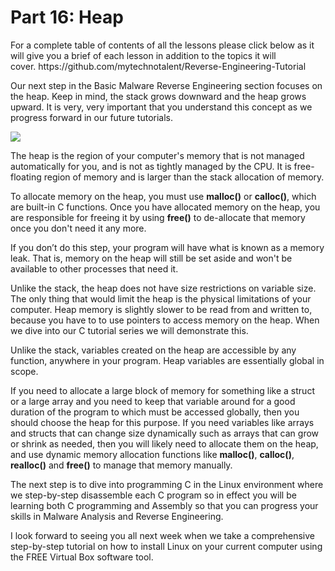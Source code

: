 <h1>Part 16: Heap</h1><p>For a complete table of contents of all the lessons please click below as it will give you a brief of each lesson in addition to the topics it will cover. https://github.com/mytechnotalent/Reverse-Engineering-Tutorial</p><p>Our next step in the Basic Malware Reverse Engineering section focuses on the heap. Keep in mind, the stack grows downward and the heap grows upward. It is very, very important that you understand this concept as we progress forward in our future tutorials.</p><div class="slate-resizable-image-embed slate-image-embed__resize-full-width"><img src="https://media-exp1.licdn.com/dms/image/C4E12AQF4jBWf8Qvl2A/article-inline_image-shrink_1000_1488/0/1520241941781?e=1614211200&amp;v=beta&amp;t=DvqDyU296rSSGrgrGK8kZIkQbL9LgXQU5JmXqixec1k"/></div><p>The heap is the region of your computer's memory that is not managed automatically for you, and is not as tightly managed by the CPU. It is free-floating region of memory and is larger than the stack allocation of memory.</p><p>To allocate memory on the heap, you must use <strong>malloc()</strong> or <strong>calloc()</strong>, which are built-in C functions. Once you have allocated memory on the heap, you are responsible for freeing it by using <strong>free()</strong> to de-allocate that memory once you don't need it any more.</p><p>If you don’t do this step, your program will have what is known as a memory leak. That is, memory on the heap will still be set aside and won't be available to other processes that need it.</p><p>Unlike the stack, the heap does not have size restrictions on variable size. The only thing that would limit the heap is the physical limitations of your computer. Heap memory is slightly slower to be read from and written to, because you have to to use pointers to access memory on the heap. When we dive into our C tutorial series we will demonstrate this.</p><p>Unlike the stack, variables created on the heap are accessible by any function, anywhere in your program. Heap variables are essentially global in scope.</p><p>If you need to allocate a large block of memory for something like a struct or a large array and you need to keep that variable around for a good duration of the program to which must be accessed globally, then you should choose the heap for this purpose. If you need variables like arrays and structs that can change size dynamically such as arrays that can grow or shrink as needed, then you will likely need to allocate them on the heap, and use dynamic memory allocation functions like <strong>malloc()</strong>, <strong>calloc()</strong>, <strong>realloc()</strong> and <strong>free()</strong> to manage that memory manually.</p><p>The next step is to dive into programming C in the Linux environment where we step-by-step disassemble each C program so in effect you will be learning both C programming and Assembly so that you can progress your skills in Malware Analysis and Reverse Engineering.</p><p>I look forward to seeing you all next week when we take a comprehensive step-by-step tutorial on how to install Linux on your current computer using the FREE Virtual Box software tool.</p>